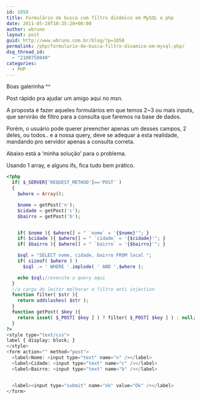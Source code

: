 ```yaml
---
id: 1058
title: Formulário de busca com filtro dinâmico em MySQL e php
date: 2011-05-28T10:35:20+00:00
author: wbruno
layout: post
guid: http://www.wbruno.com.br/blog/?p=1058
permalink: /php/formulario-de-busca-filtro-dinamico-em-mysql-php/
dsq_thread_id:
  - "2100758040"
categories:
  - PHP
---
```

Boas galerinha ^^

Post rápido pra ajudar um amigo aqui no msn.

A proposta é fazer aqueles formulários em que temos 2~3 ou mais inputs, que servirão de filtro para a consulta que faremos na base de dados.

Porém, o usuário pode querer preencher apenas um desses campos, 2 deles, ou todos.. e a nossa query, deve se adequar a esta realidade, mandando pro servidor apenas a consulta correta.

<!--more-->

Abaixo está a &#8216;minha solução&#8217; para o problema.

Usando 1 array, e alguns ifs, fica tudo bem prático.

``` php
<?php
  if( $_SERVER['REQUEST_METHOD']=='POST' )
  {
    $where = Array();

    $nome = getPost('n');
    $cidade = getPost('c');
    $bairro = getPost('b');


    if( $nome ){ $where[] = " `nome` = '{$nome}'"; }
    if( $cidade ){ $where[] = " `cidade` = '{$cidade}'"; }
    if( $bairro ){ $where[] = " `bairro` = '{$bairro}'"; }

    $sql = "SELECT nome, cidade, bairro FROM local ";
    if( sizeof( $where ) )
      $sql .= ' WHERE '.implode( ' AND ',$where );

    echo $sql;//execute a query aqui
  }
  //a cargo do leitor melhorar o filtro anti injection
  function filter( $str ){
    return addslashes( $str );
  }
  function getPost( $key ){
    return isset( $_POST[ $key ] ) ? filter( $_POST[ $key ] ) : null;
  }
?>
<style type="text/css">
label { display: block; }
</style>
<form action="" method="post">
  <label>Nome: <input type="text" name="n" /></label>
  <label>Cidade: <input type="text" name="c" /></label>
  <label>Bairro: <input type="text" name="b" /></label>


  <label><input type="submit" name="ok" value="Ok" /></label>
</form>
```
